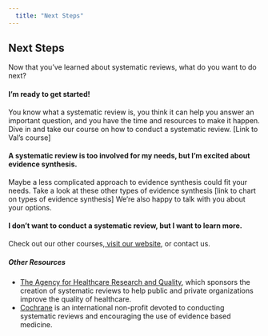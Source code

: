 ```yaml
---
  title: "Next Steps"
---
```


## Next Steps

Now that you’ve learned about systematic reviews, what do you want to do next?

#### I’m ready to get started!

You know what a systematic review is, you think it can help you answer an important  question, and you have the time and resources to make it happen. Dive in and take our course on how to conduct a systematic review. [Link to Val’s course]

#### A systematic review is too involved for my needs, but I’m excited about evidence synthesis.

Maybe a less complicated approach to evidence synthesis could fit your needs. Take a look at these other types of evidence synthesis [link to chart on types of evidence synthesis] We’re also happy to talk with you about your options.

#### I don’t want to conduct a systematic review, but I want to learn more.

Check out our other courses,[ visit our website](https://www.brown.edu/academics/public-health/research/evidence-synthesis-in-health/), or contact us.

##### Other Resources

- [The Agency for Healthcare Research and Quality](https://www.ahrq.gov/), which sponsors the creation of systematic reviews to help public and private organizations improve the quality of healthcare.
- [Cochrane](http://www.cochrane.org/) is an international non-profit devoted to conducting systematic reviews and encouraging the use of evidence based medicine. 
